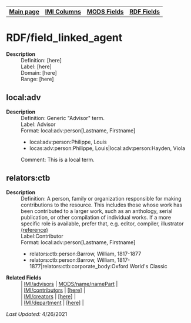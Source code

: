 <!DOCTYPE html>
<html>

<body>
<table style="width:100%">
  <tr>
    <th><a href="index.md">Main page</a></th>
	<th><a href="IMI.md">IMI Columns</a></th>
    <th><a href="MODS.md">MODS Fields</a></th>
    <th><a href="RDF.md">RDF Fields</a></th>
  </tr>
</table>



<h1>RDF/field_linked_agent</h1>
<dl>
  <dt><b>Description</b></dt>
  <dd>Definition: [here]</dd>
  <dd>Label:  [here]</dd>
  <dd>Domain:  [here]</dd>
  <dd>Range:  [here]</dd>
</dl>
<h2>local:adv</h2>
<dl>
  <dt><b>Description</b></dt>
  <dd>Definition: Generic "Advisor" term.</dd>
  <dd>Label:  Advisor</dd>
  <dd>Format:  local:adv:person[Lastname, Firstname]</dd>
  <dd>
  <ul>
				<li>local:adv:person:Philippe, Louis</li> 
				<li>locas:adv:person:Philippe, Louis|local:adv:person:Hayden, Viola</li>
			</ul>
	</dd>
  <dd>Comment:  This is a local term.</dd>
</dl>
<h2>relators:ctb</h2>
<dl>
  <dt><b>Description</b></dt>
  <dd>Definition: A person, family or organization responsible for making contributions to the resource. This includes those whose work has been contributed to a larger work, such as an anthology, serial publication, or other compilation of individual works. If a more specific role is available, prefer that, e.g. editor, compiler, illustrator <a href="http://id.loc.gov/vocabulary/relators/ctb.md">(reference)</a> </dd>
  <dd>Label:Contributor</dd>
  <dd>Format:  local:adv:person[Lastname, Firstname]</dd>
  <dd>
  <ul>
				<li>relators:ctb:person:Barrow, William,  1817-1877</li> 
				<li>relators:ctb:person:Barrow, William,  1817-1877|relators:ctb:corporate_body:Oxford World's Classic</li>
			</ul>
	</dd>
</dl>
<dl>
	<dt><b>Related Fields</b></dt>
			<dd>| <a href="advisor.md">IMI/advisors</a> | <a href="mods.name.md">MODS/name/namePart</a> |</dd>
			<dd>| <a href="contributors.md">IMI/contributors</a> | <a href="MODS.template.md">[here]</a> |</dd>
			<dd>| <a href="creators.md">IMI/creators</a> | <a href="MODS.template.md">[here]</a> |</dd>
			<dd>| <a href="department.md">IMI/department</a> | <a href="MODS.template.md">[here]</a> |</dd>
</dl>
<p><i>Last Updated: </i>4/26/2021</p>
</body>
</html>


